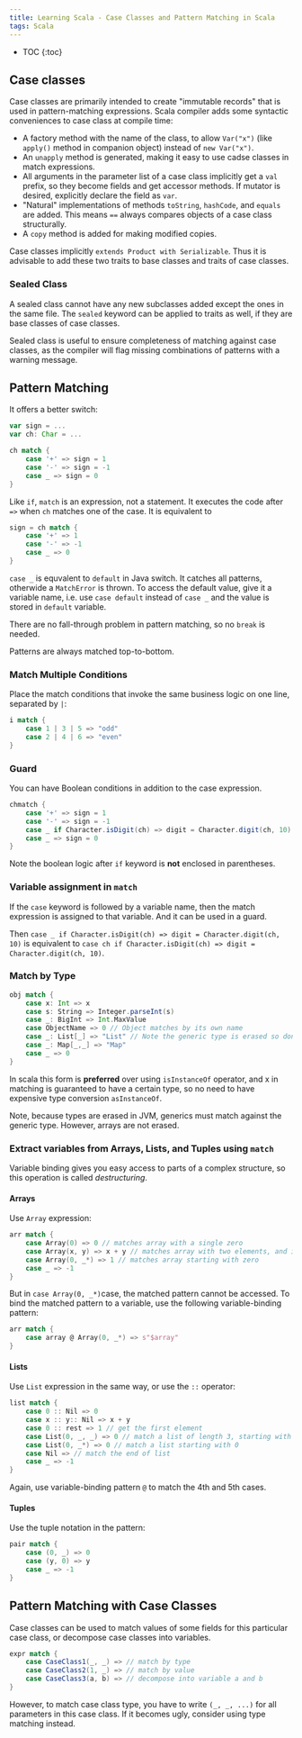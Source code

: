 ```yaml
---
title: Learning Scala - Case Classes and Pattern Matching in Scala
tags: Scala
---
```


* TOC
{:toc}

## Case classes
Case classes are primarily intended to create "immutable records" that is used in pattern-matching expressions. Scala compiler adds some syntactic conveniences to case class at compile time:
* A factory method with the name of the class, to allow `Var("x")` (like `apply()` method in companion object) instead of `new Var("x")`.
* An `unapply` method is generated, making it easy to use cadse classes in match expressions.
* All arguments in the parameter list of a case class implicitly get a `val` prefix, so they become fields and get accessor methods. If mutator is desired, explicitly declare the field as `var`.
* "Natural" implementations of methods `toString`, `hashCode`, and `equals` are added. This means `==` always compares objects of a case class structurally.
* A `copy` method is added for making modified copies.

Case classes implicitly `extends Product with Serializable`. Thus it is advisable to add these two traits to base classes and traits of case classes.

### Sealed Class
A sealed class cannot have any new subclasses added except the ones in the same file. The `sealed` keyword can be applied to traits as well, if they are base classes of case classes.

Sealed class is useful to ensure completeness of matching against case classes, as the compiler will flag missing combinations of patterns with a warning message.

## Pattern Matching
It offers a better switch:
```scala
var sign = ...
var ch: Char = ...

ch match {
	case '+' => sign = 1
	case '-' => sign = -1
	case _ => sign = 0
}
```

Like `if`, `match` is an expression, not a statement. It executes the code after `=>` when `ch` matches one of the case. It is equivalent to
```scala
sign = ch match {
	case '+' => 1
	case '-' => -1
	case _ => 0
}
```

`case _` is equvalent to `default` in Java switch. It catches all patterns, otherwide a `MatchError` is thrown. To access the default value, give it a variable name, i.e. use `case default` instead of `case _` and the value is stored in `default` variable.

There are no fall-through problem in pattern matching, so no `break` is needed.

Patterns are always matched top-to-bottom.

### Match Multiple Conditions
Place the match conditions that invoke the same business logic on one line, separated by `|`:

```scala
i match {
    case 1 | 3 | 5 => "odd"
    case 2 | 4 | 6 => "even"
}
```

### Guard
You can have Boolean conditions in addition to the case expression.
```scala
chmatch {
	case '+' => sign = 1
	case '-' => sign = -1
	case _ if Character.isDigit(ch) => digit = Character.digit(ch, 10)
	case _ => sign = 0
}
```

Note the boolean logic after `if` keyword is **not** enclosed in parentheses.

### Variable assignment in `match`
If the `case` keyword is followed by a variable name, then the match expression is assigned to that variable. And it can be used in a guard.

Then `case _ if Character.isDigit(ch) => digit = Character.digit(ch, 10)` is equivalent to `case ch if Character.isDigit(ch) => digit = Character.digit(ch, 10)`.

### Match by Type
```scala
obj match {
	case x: Int => x
	case s: String => Integer.parseInt(s)
	case _: BigInt => Int.MaxValue
	case ObjectName => 0 // Object matches by its own name
	case _: List[_] => "List" // Note the generic type is erased so don't supply a type!
	case _: Map[_,_] => "Map"
	case _ => 0
}
```

In scala this form is **preferred** over using `isInstanceOf` operator, and x in matching is guaranteed to have a certain type, so no need to have expensive type conversion `asInstanceOf`.

Note, because types are erased in JVM, generics must match against the generic type. However, arrays are not erased.

### Extract variables from Arrays, Lists, and Tuples using `match`
Variable binding gives you easy access to parts of a complex structure, so this operation is called *destructuring*.

#### Arrays
Use `Array` expression:
```scala
arr match {
	case Array(0) => 0 // matches array with a single zero
	case Array(x, y) => x + y // matches array with two elements, and it binds them to x and y
	case Array(0, _*) => 1 // matches array starting with zero
	case _ => -1
}
```

But in `case Array(0, _*)`case, the matched pattern cannot be accessed. To bind the matched pattern to a variable, use the following variable-binding pattern:

```scala
arr match {
    case array @ Array(0, _*) => s"$array"
}
```

#### Lists
Use `List` expression in the same way, or use the `::` operator:
```scala
list match {
	case 0 :: Nil => 0
	case x :: y:: Nil => x + y
	case 0 :: rest => 1 // get the first element
	case List(0, _, _) => 0 // match a list of length 3, starting with 0
	case List(0, _*) => 0 // match a list starting with 0
	case Nil => // match the end of list 
	case _ => -1
}
```

Again, use variable-binding pattern `@` to match the 4th and 5th cases.

#### Tuples
Use the tuple notation in the pattern:
```scala
pair match {
	case (0, _) => 0
	case (y, 0) => y
	case _ => -1
}
```

## Pattern Matching with Case Classes
Case classes can be used to match values of some fields for this particular case class, or decompose case classes into variables.
```scala
expr match {
	case CaseClass1(_, _) => // match by type
	case CaseClass2(1, _) => // match by value
	case CaseClass3(a, b) => // decompose into variable a and b
}
```
However, to match case class type, you have to write `(_, _, ...)` for all parameters in this case class. If it becomes ugly, consider using type matching instead.
